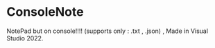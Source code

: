 # ConsoleNote
NotePad but on console!!!! (supports only : .txt , .json) , Made in Visual Studio 2022.

